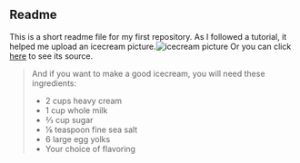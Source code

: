## Readme

This is a short readme file for my first repository. 
As I followed a tutorial, it helped me upload an icecream picture.![icecream picture](https://github.com/HuixinJin/StatisticalAnalysis/blob/master/icecream.JPG)
Or you can click [here](https://github.com/HuixinJin/StatisticalAnalysis/blob/master/icecream.JPG) to see its source.

>And if you want to make a good icecream, you will need these ingredients:
>* 2 cups heavy cream
>* 1 cup whole milk
>* ⅔ cup sugar
>* ⅛ teaspoon fine sea salt
>* 6 large egg yolks
>* Your choice of flavoring
